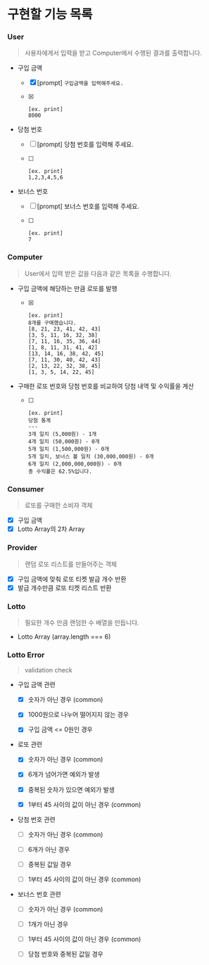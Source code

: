 # 구현할 기능 목록

### User

> 사용자에게서 입력을 받고 Computer에서 수행된 결과를 출력합니다.

- 구입 금액

  - [x] [prompt] `구입금액을 입력해주세요.`

  - [x] ```
    [ex. print]
    8000
    ```

- 당첨 번호

  - [ ] [prompt] 당첨 번호를 입력해 주세요.

  - [ ] ```
    [ex. print]
    1,2,3,4,5,6
    ```

- 보너스 번호

  - [ ] [prompt] 보너스 번호를 입력해 주세요.

  - [ ] ```
    [ex. print]
    7
    ```

### Computer

> User에서 입력 받은 값을 다음과 같은 목록을 수행합니다.

- 구입 금액에 해당하는 만큼 로또를 발행

  - [x] ```
    [ex. print]
    8개를 구매했습니다.
    [8, 21, 23, 41, 42, 43]
    [3, 5, 11, 16, 32, 38]
    [7, 11, 16, 35, 36, 44]
    [1, 8, 11, 31, 41, 42]
    [13, 14, 16, 38, 42, 45]
    [7, 11, 30, 40, 42, 43]
    [2, 13, 22, 32, 38, 45]
    [1, 3, 5, 14, 22, 45]
    ```

- 구매한 로또 번호와 당첨 번호를 비교하여 당첨 내역 및 수익률을 계산

  - [ ] ```
    [ex. print]
    당첨 통계
    ---
    3개 일치 (5,000원) - 1개
    4개 일치 (50,000원) - 0개
    5개 일치 (1,500,000원) - 0개
    5개 일치, 보너스 볼 일치 (30,000,000원) - 0개
    6개 일치 (2,000,000,000원) - 0개
    총 수익률은 62.5%입니다.
    ```

### Consumer

> 로또를 구매한 소비자 객체

- [x] 구입 금액
- [x] Lotto Array의 2차 Array

### Provider

> 랜덤 로또 리스트를 만들어주는 객체

- [x] 구입 금액에 맞춰 로또 티켓 발급 개수 반환
- [x] 발급 개수만큼 로또 티켓 리스트 반환

### Lotto

> 필요한 개수 만큼 랜덤한 수 배열을 만듭니다. 

- Lotto Array (array.length === 6)

### Lotto Error

> validation check

- 구입 금액 관련

  - [x] 숫자가 아닌 경우 (common)

  - [x] 1000원으로 나누어 떨어지지 않는 경우

  - [x] 구입 금액 <= 0원인 경우

- 로또 관련
  - [x] 숫자가 아닌 경우 (common)

  - [x] 6개가 넘어가면 예외가 발생

  - [x] 중복된 숫자가 있으면 예외가 발생

  - [x] 1부터 45 사이의 값이 아닌 경우 (common)

- 당첨 번호 관련

  - [ ] 숫자가 아닌 경우 (common)

  - [ ] 6개가 아닌 경우

  - [ ] 중복된 값일 경우

  - [ ] 1부터 45 사이의 값이 아닌 경우 (common)

- 보너스 번호 관련

  - [ ] 숫자가 아닌 경우 (common)

  - [ ] 1개가 아닌 경우

  - [ ] 1부터 45 사이의 값이 아닌 경우 (common)
  - [ ] 당첨 번호와 중복된 값일 경우

